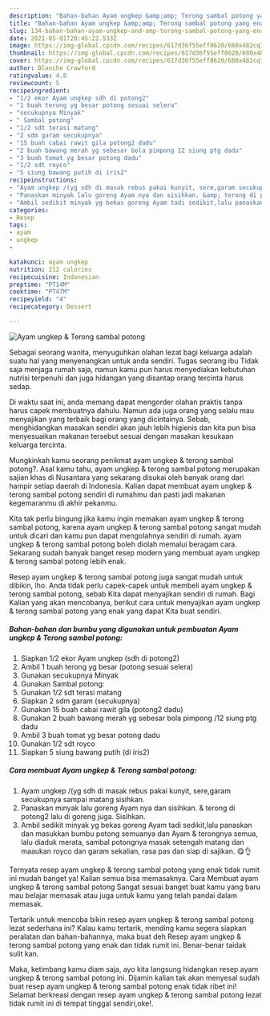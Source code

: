```yaml
---
description: "Bahan-bahan Ayam ungkep &amp;amp; Terong sambal potong yang enak Untuk Jualan"
title: "Bahan-bahan Ayam ungkep &amp;amp; Terong sambal potong yang enak Untuk Jualan"
slug: 134-bahan-bahan-ayam-ungkep-and-amp-terong-sambal-potong-yang-enak-untuk-jualan
date: 2021-05-01T20:45:22.533Z
image: https://img-global.cpcdn.com/recipes/617d36f55eff8620/680x482cq70/ayam-ungkep-terong-sambal-potong-foto-resep-utama.jpg
thumbnail: https://img-global.cpcdn.com/recipes/617d36f55eff8620/680x482cq70/ayam-ungkep-terong-sambal-potong-foto-resep-utama.jpg
cover: https://img-global.cpcdn.com/recipes/617d36f55eff8620/680x482cq70/ayam-ungkep-terong-sambal-potong-foto-resep-utama.jpg
author: Blanche Crawford
ratingvalue: 4.8
reviewcount: 5
recipeingredient:
- "1/2 ekor Ayam ungkep sdh di potong2"
- "1 buah terong yg besar potong sesuai selera"
- "secukupnya Minyak"
- " Sambal potong"
- "1/2 sdt terasi matang"
- "2 sdm garam secukupnya"
- "15 buah cabai rawit gila potong2 dadu"
- "2 buah bawang merah yg sebesar bola pimpong 12 siung ptg dadu"
- "3 buah tomat yg besar potong dadu"
- "1/2 sdt royco"
- "5 siung bawang putih di iris2"
recipeinstructions:
- "Ayam ungkep /(yg sdh di masak rebus pakai kunyit, sere,garam secukupnya sampai matang sisihkan."
- "Panaskan minyak lalu goreng Ayam nya dan sisihkan. &amp; terong di potong2 lalu di goreng juga. Sisihkan."
- "Ambil sedikit minyak yg bekas goreng Ayam tadi sedikit,lalu panaskan dan masukkan bumbu potong semuanya dan Ayam &amp; terongnya semua, lalu diaduk merata, sambal potongnya masak setengah matang dan maaukan royco dan garam sekalian, rasa pas dan siap di sajikan. 😋👌"
categories:
- Resep
tags:
- ayam
- ungkep
- 

katakunci: ayam ungkep  
nutrition: 212 calories
recipecuisine: Indonesian
preptime: "PT14M"
cooktime: "PT47M"
recipeyield: "4"
recipecategory: Dessert

---
```



![Ayam ungkep &amp; Terong sambal potong](https://img-global.cpcdn.com/recipes/617d36f55eff8620/680x482cq70/ayam-ungkep-terong-sambal-potong-foto-resep-utama.jpg)

Sebagai seorang wanita, menyuguhkan olahan lezat bagi keluarga adalah suatu hal yang menyenangkan untuk anda sendiri. Tugas seorang ibu Tidak saja menjaga rumah saja, namun kamu pun harus menyediakan kebutuhan nutrisi terpenuhi dan juga hidangan yang disantap orang tercinta harus sedap.

Di waktu  saat ini, anda memang dapat mengorder olahan praktis tanpa harus capek membuatnya dahulu. Namun ada juga orang yang selalu mau menyajikan yang terbaik bagi orang yang dicintainya. Sebab, menghidangkan masakan sendiri akan jauh lebih higienis dan kita pun bisa menyesuaikan makanan tersebut sesuai dengan masakan kesukaan keluarga tercinta. 



Mungkinkah kamu seorang penikmat ayam ungkep &amp; terong sambal potong?. Asal kamu tahu, ayam ungkep &amp; terong sambal potong merupakan sajian khas di Nusantara yang sekarang disukai oleh banyak orang dari hampir setiap daerah di Indonesia. Kalian dapat membuat ayam ungkep &amp; terong sambal potong sendiri di rumahmu dan pasti jadi makanan kegemaranmu di akhir pekanmu.

Kita tak perlu bingung jika kamu ingin memakan ayam ungkep &amp; terong sambal potong, karena ayam ungkep &amp; terong sambal potong sangat mudah untuk dicari dan kamu pun dapat mengolahnya sendiri di rumah. ayam ungkep &amp; terong sambal potong boleh diolah memalui beragam cara. Sekarang sudah banyak banget resep modern yang membuat ayam ungkep &amp; terong sambal potong lebih enak.

Resep ayam ungkep &amp; terong sambal potong juga sangat mudah untuk dibikin, lho. Anda tidak perlu capek-capek untuk membeli ayam ungkep &amp; terong sambal potong, sebab Kita dapat menyajikan sendiri di rumah. Bagi Kalian yang akan mencobanya, berikut cara untuk menyajikan ayam ungkep &amp; terong sambal potong yang enak yang dapat Kita buat sendiri.

<!--inarticleads1-->

##### Bahan-bahan dan bumbu yang digunakan untuk pembuatan Ayam ungkep &amp; Terong sambal potong:

1. Siapkan 1/2 ekor Ayam ungkep (sdh di potong2)
1. Ambil 1 buah terong yg besar (potong sesuai selera)
1. Gunakan secukupnya Minyak
1. Gunakan  Sambal potong:
1. Gunakan 1/2 sdt terasi matang
1. Siapkan 2 sdm garam (secukupnya)
1. Gunakan 15 buah cabai rawit gila (potong2 dadu)
1. Gunakan 2 buah bawang merah yg sebesar bola pimpong /12 siung ptg dadu
1. Ambil 3 buah tomat yg besar potong dadu
1. Gunakan 1/2 sdt royco
1. Siapkan 5 siung bawang putih (di iris2)




<!--inarticleads2-->

##### Cara membuat Ayam ungkep &amp; Terong sambal potong:

1. Ayam ungkep /(yg sdh di masak rebus pakai kunyit, sere,garam secukupnya sampai matang sisihkan.
1. Panaskan minyak lalu goreng Ayam nya dan sisihkan. &amp; terong di potong2 lalu di goreng juga. Sisihkan.
1. Ambil sedikit minyak yg bekas goreng Ayam tadi sedikit,lalu panaskan dan masukkan bumbu potong semuanya dan Ayam &amp; terongnya semua, lalu diaduk merata, sambal potongnya masak setengah matang dan maaukan royco dan garam sekalian, rasa pas dan siap di sajikan. 😋👌




Ternyata resep ayam ungkep &amp; terong sambal potong yang enak tidak rumit ini mudah banget ya! Kalian semua bisa memasaknya. Cara Membuat ayam ungkep &amp; terong sambal potong Sangat sesuai banget buat kamu yang baru mau belajar memasak atau juga untuk kamu yang telah pandai dalam memasak.

Tertarik untuk mencoba bikin resep ayam ungkep &amp; terong sambal potong lezat sederhana ini? Kalau kamu tertarik, mending kamu segera siapkan peralatan dan bahan-bahannya, maka buat deh Resep ayam ungkep &amp; terong sambal potong yang enak dan tidak rumit ini. Benar-benar taidak sulit kan. 

Maka, ketimbang kamu diam saja, ayo kita langsung hidangkan resep ayam ungkep &amp; terong sambal potong ini. Dijamin kalian tak akan menyesal sudah buat resep ayam ungkep &amp; terong sambal potong enak tidak ribet ini! Selamat berkreasi dengan resep ayam ungkep &amp; terong sambal potong lezat tidak rumit ini di tempat tinggal sendiri,oke!.


